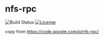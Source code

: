 nfs-rpc
=======

![Build Status](https://travis-ci.org/leeyazhou/nfs-rpc.svg?branch=master)
[![License](http://img.shields.io/:license-apache-brightgreen.svg)](http://www.apache.org/licenses/LICENSE-2.0.html)

copy from https://code.google.com/p/nfs-rpc/

